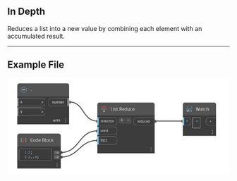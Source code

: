 ## In Depth
Reduces a list into a new value by combining each element with an accumulated result.
___
## Example File

![Reduce](./CoreNodeModels.HigherOrder.Reduce_img.jpg)

